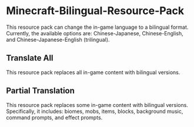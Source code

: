 # Minecraft-Bilingual-Resource-Pack
This resource pack can change the in-game language to a bilingual format. Currently, the available options are: Chinese-Japanese, Chinese-English, and Chinese-Japanese-English (trilingual).

## Translate All
This resource pack replaces all in-game content with bilingual versions.

## Partial Translation
This resource pack replaces some in-game content with bilingual versions. Specifically, it includes: biomes, mobs, items, blocks, background music, command prompts, and effect prompts.
